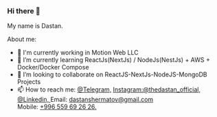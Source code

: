 ### Hi there 👋
My name is Dastan.  


About me:

- 🔭 I'm currently working in Motion Web LLC
- 🌱 I’m currently learning ReactJs(NextJs) / NodeJs(NestJs) + AWS + Docker/Docker Compose
- 👯 I’m looking to collaborate on ReactJS-NextJs-NodeJS-MongoDB Projects
- 📫 How to reach me: <a href="https://t.me/thedastan_official">@Telegram,</a> <a href="https://instagram.com/@thedastan_official">Instagram:@thedastan_official,</a> <a href="https://www.linkedin.com/in/thedastanofficial/">@Linkedin, </a>
Email: <a href="mailto:dastanshermatov@gmail.com">dastanshermatov@gmail.com</a> <br> Mobile:  <a href="tel:+996559692626">+996 559 69 26 26.</a> 


